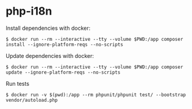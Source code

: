 # php-i18n

Install dependencies with docker: 

```
$ docker run --rm --interactive --tty --volume $PWD:/app composer install --ignore-platform-reqs --no-scripts
```

Update dependencies with docker: 

```
$ docker run --rm --interactive --tty --volume $PWD:/app composer update --ignore-platform-reqs --no-scripts
```

Run tests

```
$ docker run -v $(pwd):/app --rm phpunit/phpunit test/ --bootstrap vendor/autoload.php
```